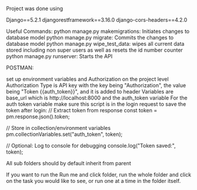 Project was done using

Django==5.2.1
djangorestframework==3.16.0
django-cors-headers==4.2.0

Useful Commands:
python manage.py makemigrations: Initiates changes to database model
python manage.py migrate: Commits the changes to database model
python manage.py wipe_test_data:  wipes all current data stored including non super users as well as resets the id number counter
python manage.py runserver:  Starts the API

POSTMAN:

set up environment variables and Authorization on the project level
Authorization Type is API key with the key being "Authorization", the value being "Token {{auth_token}}", and it is added to header
Variables are base_url which is http://localhost:8000  and the auth_token variable
For the auth token variable make sure this script is in the login request to save the token after login:
// Extract token from response
const token = pm.response.json().token;

// Store in collection/environment variables
pm.collectionVariables.set("auth_token", token);

// Optional: Log to console for debugging
console.log("Token saved:", token);

All sub folders should by default inherit from parent

If you want to run the Run me and click folder, run the whole folder and click on the task you would like to see, or run one at a time in the folder itself.

